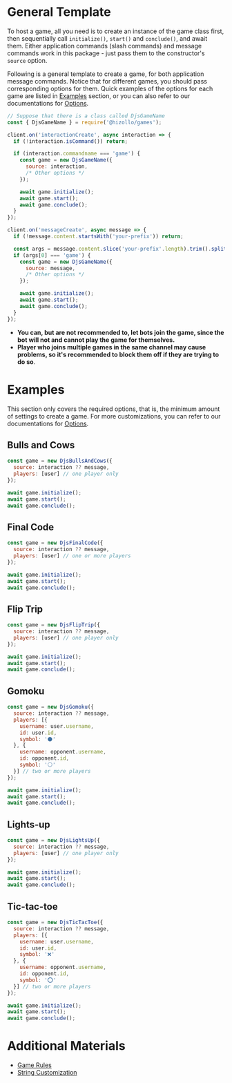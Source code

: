 # General Template
To host a game, all you need is to create an instance of the game class first, then sequentially call `initialize()`, `start()` and `conclude()`, and await them. Either application commands (slash commands) and message commands work in this package - just pass them to the constructor's `source` option.

Following is a general template to create a game, for both application message commands. Notice that for different games, you should pass corresponding options for them. Quick examples of the options for each game are listed in [Examples](#Examples) section, or you can also refer to our documentations for [Options](../docs/options.md).

```js
// Suppose that there is a class called DjsGameName
const { DjsGameName } = require('@hizollo/games');

client.on('interactionCreate', async interaction => {
  if (!interaction.isCommand()) return;

  if (interaction.commandname === 'game') {
    const game = new DjsGameName({
      source: interaction, 
      /* Other options */
    });

    await game.initialize();
    await game.start();
    await game.conclude();
  }
});

client.on('messageCreate', async message => {
  if (!message.content.startsWith('your-prefix')) return;

  const args = message.content.slice('your-prefix'.length).trim().split(/ +/);
  if (args[0] === 'game') {
    const game = new DjsGameName({
      source: message, 
      /* Other options */
    });

    await game.initialize();
    await game.start();
    await game.conclude();
  }
});
```
- **You can, but are not recommended to, let bots join the game, since the bot will not and cannot play the game for themselves.**
- **Player who joins multiple games in the same channel may cause problems, so it's recommended to block them off if they are trying to do so**.

# Examples
This section only covers the required options, that is, the minimum amount of settings to create a game. For more customizations, you can refer to our documentations for [Options](../docs/options.md). 

## Bulls and Cows
```js
const game = new DjsBullsAndCows({
  source: interaction ?? message, 
  players: [user] // one player only
});

await game.initialize();
await game.start();
await game.conclude();
```

## Final Code
```js
const game = new DjsFinalCode({
  source: interaction ?? message, 
  players: [user] // one or more players
});

await game.initialize();
await game.start();
await game.conclude();
```

## Flip Trip
```js
const game = new DjsFlipTrip({
  source: interaction ?? message, 
  players: [user] // one player only
});

await game.initialize();
await game.start();
await game.conclude();
```


## Gomoku
```js
const game = new DjsGomoku({
  source: interaction ?? message, 
  players: [{
    username: user.username, 
    id: user.id, 
    symbol: '⚫'
  }, {
    username: opponent.username, 
    id: opponent.id, 
    symbol: '⚪'
  }] // two or more players
});

await game.initialize();
await game.start();
await game.conclude();
```


## Lights-up
```js
const game = new DjsLightsUp({
  source: interaction ?? message, 
  players: [user] // one player only
});

await game.initialize();
await game.start();
await game.conclude();
```


## Tic-tac-toe
```js
const game = new DjsTicTacToe({
  source: interaction ?? message, 
  players: [{
    username: user.username, 
    id: user.id, 
    symbol: '❌'
  }, {
    username: opponent.username, 
    id: opponent.id, 
    symbol: '⭕'
  }] // two or more players
});

await game.initialize();
await game.start();
await game.conclude();
```


# Additional Materials
- [Game Rules](./gamerules.md)
- [String Customization](./strings.md)